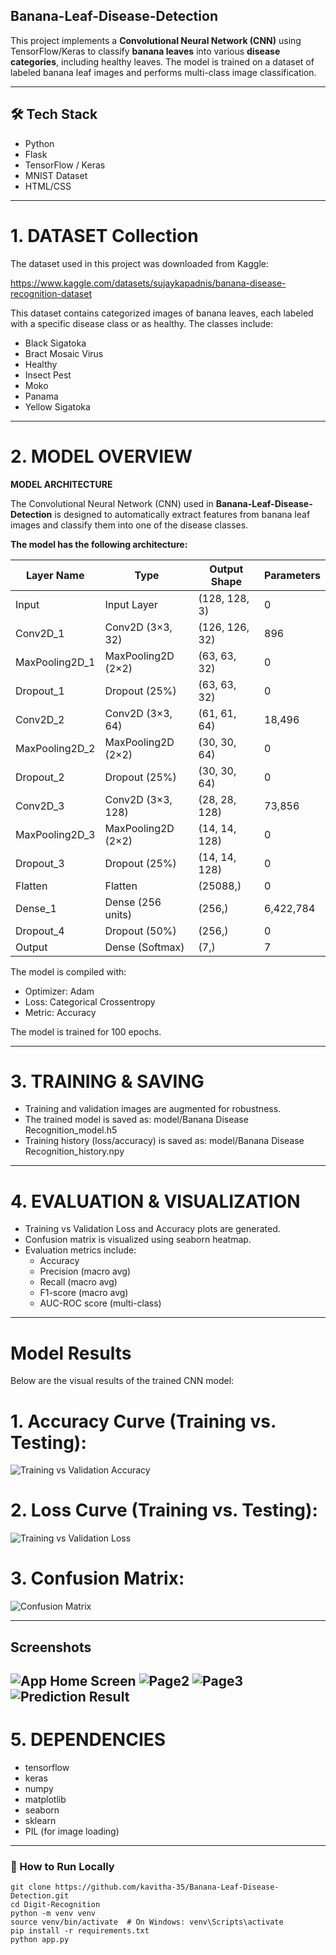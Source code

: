 ## Banana-Leaf-Disease-Detection

This project implements a **Convolutional Neural Network (CNN)** 
using TensorFlow/Keras to classify **banana leaves** into 
various **disease categories**, including healthy leaves. The 
model is trained on a dataset of labeled banana leaf images 
and performs multi-class image classification.

---
## 🛠️ Tech Stack

- Python
- Flask
- TensorFlow / Keras
- MNIST Dataset
- HTML/CSS

---
# 1. DATASET Collection 

The dataset used in this project was downloaded from Kaggle:

https://www.kaggle.com/datasets/sujaykapadnis/banana-disease-recognition-dataset

This dataset contains categorized images of banana leaves, each labeled with a specific disease class or as healthy. The classes include:

- Black Sigatoka
- Bract Mosaic Virus
- Healthy
- Insect Pest
- Moko
- Panama
- Yellow Sigatoka
---
# 2. MODEL OVERVIEW
**MODEL ARCHITECTURE**

The Convolutional Neural Network (CNN) used in **Banana-Leaf-Disease-Detection**
is designed to automatically extract features from banana 
leaf images and classify them into one of the disease classes.

**The model has the following architecture:**

Layer Name         | Type               | Output Shape       | Parameters
------------------ | ------------------ | ------------------ | ----------
Input              | Input Layer        | (128, 128, 3)      | 0
Conv2D_1           | Conv2D (3×3, 32)   | (126, 126, 32)     | 896
MaxPooling2D_1     | MaxPooling2D (2×2) | (63, 63, 32)       | 0
Dropout_1          | Dropout (25%)      | (63, 63, 32)       | 0
Conv2D_2           | Conv2D (3×3, 64)   | (61, 61, 64)       | 18,496
MaxPooling2D_2     | MaxPooling2D (2×2) | (30, 30, 64)       | 0
Dropout_2          | Dropout (25%)      | (30, 30, 64)       | 0
Conv2D_3           | Conv2D (3×3, 128)  | (28, 28, 128)      | 73,856
MaxPooling2D_3     | MaxPooling2D (2×2) | (14, 14, 128)      | 0
Dropout_3          | Dropout (25%)      | (14, 14, 128)      | 0
Flatten            | Flatten            | (25088,)           | 0
Dense_1            | Dense (256 units)  | (256,)             | 6,422,784
Dropout_4          | Dropout (50%)      | (256,)             | 0
Output             | Dense (Softmax)    | (7,)               | 7

The model is compiled with:
- Optimizer: Adam
- Loss: Categorical Crossentropy
- Metric: Accuracy

The model is trained for 100 epochs.

---
# 3. TRAINING & SAVING

- Training and validation images are augmented for robustness.
- The trained model is saved as:
    model/Banana Disease Recognition_model.h5
- Training history (loss/accuracy) is saved as:
    model/Banana Disease Recognition_history.npy

---
# 4. EVALUATION & VISUALIZATION

- Training vs Validation Loss and Accuracy plots are generated.
- Confusion matrix is visualized using seaborn heatmap.
- Evaluation metrics include:
    - Accuracy
    - Precision (macro avg)
    - Recall (macro avg)
    - F1-score (macro avg)
    - AUC-ROC score (multi-class)
-----
# Model Results
Below are the visual results of the trained CNN model:

# 1. Accuracy Curve (Training vs. Testing):
   ![Training vs Validation Accuracy](Result/Banana%20Disease%20Recognition_Accuracy.jpg)

# 2. Loss Curve (Training vs. Testing):
   ![Training vs Validation Loss](Result/Banana%20Disease%20Recognition_Loss.jpg)

# 3. Confusion Matrix:
   ![Confusion Matrix](Result/Banana%20Disease%20Recognition_Confusion_Matrix.jpg)

--- 
## Screenshots

![App Home Screen](Result/Capture1.JPG)
![Page2](Result/Capture2.JPG)
![Page3](Result/Capture3.JPG)
![Prediction Result](Result/Capture4.JPG)
---
# 5. DEPENDENCIES

- tensorflow
- keras
- numpy
- matplotlib
- seaborn
- sklearn
- PIL (for image loading)
---
### 🧪 How to Run Locally
```
git clone https://github.com/kavitha-35/Banana-Leaf-Disease-Detection.git
cd Digit-Recognition
python -m venv venv
source venv/bin/activate  # On Windows: venv\Scripts\activate
pip install -r requirements.txt
python app.py
```

